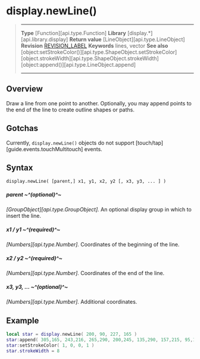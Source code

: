 
# display.newLine()

> --------------------- ------------------------------------------------------------------------------------------
> __Type__              [Function][api.type.Function]
> __Library__           [display.*][api.library.display]
> __Return value__      [LineObject][api.type.LineObject]
> __Revision__          [REVISION_LABEL](REVISION_URL)
> __Keywords__          lines, vector
> __See also__          [object:setStrokeColor()][api.type.ShapeObject.setStrokeColor]
>						[object.strokeWidth][api.type.ShapeObject.strokeWidth]
>						[object:append()][api.type.LineObject.append]
> --------------------- ------------------------------------------------------------------------------------------


## Overview

Draw a line from one point to another. Optionally, you may append points to the end of the line to create outline shapes or paths.


## Gotchas

Currently, `display.newLine()` objects do not support [touch/tap][guide.events.touchMultitouch] events.


## Syntax

	display.newLine( [parent,] x1, y1, x2, y2 [, x3, y3, ... ] )

##### parent ~^(optional)^~
_[GroupObject][api.type.GroupObject]._ An optional display group in which to insert the line.

##### x1 / y1 ~^(required)^~
_[Numbers][api.type.Number]._ Coordinates of the beginning of the line.

##### x2 / y2 ~^(required)^~
_[Numbers][api.type.Number]._ Coordinates of the end of the line.

##### x3, y3, ... ~^(optional)^~
_[Numbers][api.type.Number]._ Additional coordinates.


## Example

`````lua
local star = display.newLine( 200, 90, 227, 165 )
star:append( 305,165, 243,216, 265,290, 200,245, 135,290, 157,215, 95,165, 173,165, 200,90 )
star:setStrokeColor( 1, 0, 0, 1 )
star.strokeWidth = 8
`````